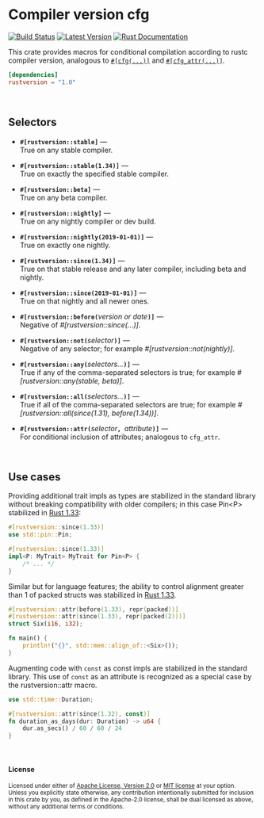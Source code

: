 Compiler version cfg
====================

[![Build Status](https://img.shields.io/github/workflow/status/dtolnay/rustversion/CI/master)](https://github.com/dtolnay/rustversion/actions?query=branch%3Amaster)
[![Latest Version](https://img.shields.io/crates/v/rustversion.svg)](https://crates.io/crates/rustversion)
[![Rust Documentation](https://img.shields.io/badge/api-rustdoc-blue.svg)](https://docs.rs/rustversion)

This crate provides macros for conditional compilation according to rustc
compiler version, analogous to [`#[cfg(...)]`][cfg] and
[`#[cfg_attr(...)]`][cfg_attr].

[cfg]: https://doc.rust-lang.org/reference/conditional-compilation.html#the-cfg-attribute
[cfg_attr]: https://doc.rust-lang.org/reference/conditional-compilation.html#the-cfg_attr-attribute

```toml
[dependencies]
rustversion = "1.0"
```

<br>

## Selectors

- <b>`#[rustversion::stable]`</b>
  —<br>
  True on any stable compiler.

- <b>`#[rustversion::stable(1.34)]`</b>
  —<br>
  True on exactly the specified stable compiler.

- <b>`#[rustversion::beta]`</b>
  —<br>
  True on any beta compiler.

- <b>`#[rustversion::nightly]`</b>
  —<br>
  True on any nightly compiler or dev build.

- <b>`#[rustversion::nightly(2019-01-01)]`</b>
  —<br>
  True on exactly one nightly.

- <b>`#[rustversion::since(1.34)]`</b>
  —<br>
  True on that stable release and any later compiler, including beta and
  nightly.

- <b>`#[rustversion::since(2019-01-01)]`</b>
  —<br>
  True on that nightly and all newer ones.

- <b>`#[rustversion::before(`</b><i>version or date</i><b>`)]`</b>
  —<br>
  Negative of *#[rustversion::since(...)]*.

- <b>`#[rustversion::not(`</b><i>selector</i><b>`)]`</b>
  —<br>
  Negative of any selector; for example *#[rustversion::not(nightly)]*.

- <b>`#[rustversion::any(`</b><i>selectors...</i><b>`)]`</b>
  —<br>
  True if any of the comma-separated selectors is true; for example
  *#[rustversion::any(stable, beta)]*.

- <b>`#[rustversion::all(`</b><i>selectors...</i><b>`)]`</b>
  —<br>
  True if all of the comma-separated selectors are true; for example
  *#[rustversion::all(since(1.31), before(1.34))]*.

- <b>`#[rustversion::attr(`</b><i>selector</i><b>`, `</b><i>attribute</i><b>`)]`</b>
  —<br>
  For conditional inclusion of attributes; analogous to `cfg_attr`.

<br>

## Use cases

Providing additional trait impls as types are stabilized in the standard library
without breaking compatibility with older compilers; in this case Pin\<P\>
stabilized in [Rust 1.33][pin]:

[pin]: https://blog.rust-lang.org/2019/02/28/Rust-1.33.0.html#pinning

```rust
#[rustversion::since(1.33)]
use std::pin::Pin;

#[rustversion::since(1.33)]
impl<P: MyTrait> MyTrait for Pin<P> {
    /* ... */
}
```

Similar but for language features; the ability to control alignment greater than
1 of packed structs was stabilized in [Rust 1.33][packed].

[packed]: https://github.com/rust-lang/rust/blob/master/RELEASES.md#version-1330-2019-02-28

```rust
#[rustversion::attr(before(1.33), repr(packed))]
#[rustversion::attr(since(1.33), repr(packed(2)))]
struct Six(i16, i32);

fn main() {
    println!("{}", std::mem::align_of::<Six>());
}
```

Augmenting code with `const` as const impls are stabilized in the standard
library. This use of `const` as an attribute is recognized as a special case by
the rustversion::attr macro.

```rust
use std::time::Duration;

#[rustversion::attr(since(1.32), const)]
fn duration_as_days(dur: Duration) -> u64 {
    dur.as_secs() / 60 / 60 / 24
}
```

<br>

#### License

<sup>
Licensed under either of <a href="LICENSE-APACHE">Apache License, Version
2.0</a> or <a href="LICENSE-MIT">MIT license</a> at your option.
</sup>

<br>

<sub>
Unless you explicitly state otherwise, any contribution intentionally submitted
for inclusion in this crate by you, as defined in the Apache-2.0 license, shall
be dual licensed as above, without any additional terms or conditions.
</sub>
